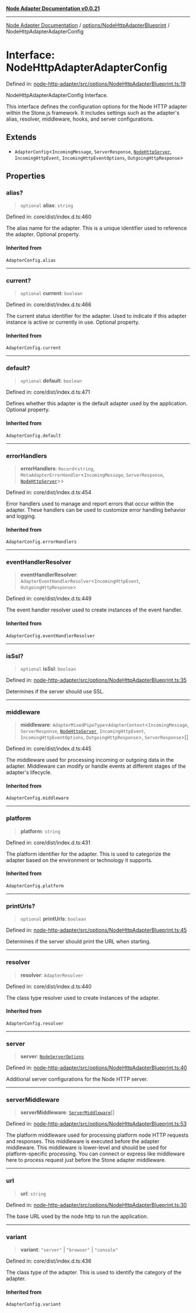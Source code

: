[**Node Adapter Documentation v0.0.21**](../../../README.md)

***

[Node Adapter Documentation](../../../modules.md) / [options/NodeHttpAdapterBlueprint](../README.md) / NodeHttpAdapterAdapterConfig

# Interface: NodeHttpAdapterAdapterConfig

Defined in: [node-http-adapter/src/options/NodeHttpAdapterBlueprint.ts:19](https://github.com/stonemjs/node-http-adapter/blob/500ec3a560895d12bcb5ee96646928549d5bf6fb/src/options/NodeHttpAdapterBlueprint.ts#L19)

NodeHttpAdapterAdapterConfig Interface.

This interface defines the configuration options for the Node HTTP adapter
within the Stone.js framework. It includes settings such as the adapter's alias,
resolver, middleware, hooks, and server configurations.

## Extends

- `AdapterConfig`\<`IncomingMessage`, `ServerResponse`, [`NodeHttpServer`](../../../declarations/type-aliases/NodeHttpServer.md), `IncomingHttpEvent`, `IncomingHttpEventOptions`, `OutgoingHttpResponse`\>

## Properties

### alias?

> `optional` **alias**: `string`

Defined in: core/dist/index.d.ts:460

The alias name for the adapter.
This is a unique identifier used to reference the adapter.
Optional property.

#### Inherited from

`AdapterConfig.alias`

***

### current?

> `optional` **current**: `boolean`

Defined in: core/dist/index.d.ts:466

The current status identifier for the adapter.
Used to indicate if this adapter instance is active or currently in use.
Optional property.

#### Inherited from

`AdapterConfig.current`

***

### default?

> `optional` **default**: `boolean`

Defined in: core/dist/index.d.ts:471

Defines whether this adapter is the default adapter used by the application.
Optional property.

#### Inherited from

`AdapterConfig.default`

***

### errorHandlers

> **errorHandlers**: `Record`\<`string`, `MetaAdapterErrorHandler`\<`IncomingMessage`, `ServerResponse`, [`NodeHttpServer`](../../../declarations/type-aliases/NodeHttpServer.md)\>\>

Defined in: core/dist/index.d.ts:454

Error handlers used to manage and report errors that occur within the adapter.
These handlers can be used to customize error handling behavior and logging.

#### Inherited from

`AdapterConfig.errorHandlers`

***

### eventHandlerResolver

> **eventHandlerResolver**: `AdapterEventHandlerResolver`\<`IncomingHttpEvent`, `OutgoingHttpResponse`\>

Defined in: core/dist/index.d.ts:449

The event handler resolver used to create instances of the event handler.

#### Inherited from

`AdapterConfig.eventHandlerResolver`

***

### isSsl?

> `optional` **isSsl**: `boolean`

Defined in: [node-http-adapter/src/options/NodeHttpAdapterBlueprint.ts:35](https://github.com/stonemjs/node-http-adapter/blob/500ec3a560895d12bcb5ee96646928549d5bf6fb/src/options/NodeHttpAdapterBlueprint.ts#L35)

Determines if the server should use SSL.

***

### middleware

> **middleware**: `AdapterMixedPipeType`\<`AdapterContext`\<`IncomingMessage`, `ServerResponse`, [`NodeHttpServer`](../../../declarations/type-aliases/NodeHttpServer.md), `IncomingHttpEvent`, `IncomingHttpEventOptions`, `OutgoingHttpResponse`\>, `ServerResponse`\>[]

Defined in: core/dist/index.d.ts:445

The middleware used for processing incoming or outgoing data in the adapter.
Middleware can modify or handle events at different stages of the adapter's lifecycle.

#### Inherited from

`AdapterConfig.middleware`

***

### platform

> **platform**: `string`

Defined in: core/dist/index.d.ts:431

The platform identifier for the adapter.
This is used to categorize the adapter based on the environment or technology it supports.

#### Inherited from

`AdapterConfig.platform`

***

### printUrls?

> `optional` **printUrls**: `boolean`

Defined in: [node-http-adapter/src/options/NodeHttpAdapterBlueprint.ts:45](https://github.com/stonemjs/node-http-adapter/blob/500ec3a560895d12bcb5ee96646928549d5bf6fb/src/options/NodeHttpAdapterBlueprint.ts#L45)

Determines if the server should print the URL when starting.

***

### resolver

> **resolver**: `AdapterResolver`

Defined in: core/dist/index.d.ts:440

The class type resolver used to create instances of the adapter.

#### Inherited from

`AdapterConfig.resolver`

***

### server

> **server**: [`NodeServerOptions`](../../../declarations/type-aliases/NodeServerOptions.md)

Defined in: [node-http-adapter/src/options/NodeHttpAdapterBlueprint.ts:40](https://github.com/stonemjs/node-http-adapter/blob/500ec3a560895d12bcb5ee96646928549d5bf6fb/src/options/NodeHttpAdapterBlueprint.ts#L40)

Additional server configurations for the Node HTTP server.

***

### serverMiddleware

> **serverMiddleware**: [`ServerMiddleware`](../../../declarations/type-aliases/ServerMiddleware.md)[]

Defined in: [node-http-adapter/src/options/NodeHttpAdapterBlueprint.ts:53](https://github.com/stonemjs/node-http-adapter/blob/500ec3a560895d12bcb5ee96646928549d5bf6fb/src/options/NodeHttpAdapterBlueprint.ts#L53)

The platform middleware used for processing platform node HTTP requests and responses.
This middleware is executed before the adapter middleware.
This middleware is lower-level and should be used for platform-specific processing.
You can connect or express like middleware here to process request just before the Stone adapter middleware.

***

### url

> **url**: `string`

Defined in: [node-http-adapter/src/options/NodeHttpAdapterBlueprint.ts:30](https://github.com/stonemjs/node-http-adapter/blob/500ec3a560895d12bcb5ee96646928549d5bf6fb/src/options/NodeHttpAdapterBlueprint.ts#L30)

The base URL used by the node http to run the application.

***

### variant

> **variant**: `"server"` \| `"browser"` \| `"console"`

Defined in: core/dist/index.d.ts:436

The class type of the adapter.
This is used to identify the category of the adapter.

#### Inherited from

`AdapterConfig.variant`
